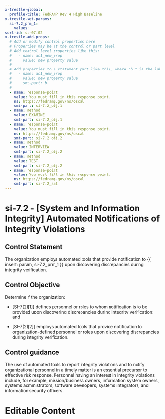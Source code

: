 ```yaml
---
x-trestle-global:
  profile-title: FedRAMP Rev 4 High Baseline
x-trestle-set-params:
  si-7.2_prm_1:
    values:
sort-id: si-07.02
x-trestle-add-props:
  # Add or modify control properties here
  # Properties may be at the control or part level
  # Add control level properties like this:
  #   - name: ac1_new_prop
  #     value: new property value
  #
  # Add properties to a statement part like this, where "b." is the label of the target statement part
  #   - name: ac1_new_prop
  #     value: new property value
  #     smt-part: b.
  #
  - name: response-point
    value: You must fill in this response point.
    ns: https://fedramp.gov/ns/oscal
    smt-part: si-7.2_obj.1
  - name: method
    value: EXAMINE
    smt-part: si-7.2_obj.1
  - name: response-point
    value: You must fill in this response point.
    ns: https://fedramp.gov/ns/oscal
    smt-part: si-7.2_obj.2
  - name: method
    value: INTERVIEW
    smt-part: si-7.2_obj.2
  - name: method
    value: TEST
    smt-part: si-7.2_obj.2
  - name: response-point
    value: You must fill in this response point.
    ns: https://fedramp.gov/ns/oscal
    smt-part: si-7.2_smt
---
```


# si-7.2 - \[System and Information Integrity\] Automated Notifications of Integrity Violations

## Control Statement

The organization employs automated tools that provide notification to {{ insert: param, si-7.2_prm_1 }} upon discovering discrepancies during integrity verification.

## Control Objective

Determine if the organization:

- \[SI-7(2)[1]\] defines personnel or roles to whom notification is to be provided upon discovering discrepancies during integrity verification; and

- \[SI-7(2)[2]\] employs automated tools that provide notification to organization-defined personnel or roles upon discovering discrepancies during integrity verification.

## Control guidance

The use of automated tools to report integrity violations and to notify organizational personnel in a timely matter is an essential precursor to effective risk response. Personnel having an interest in integrity violations include, for example, mission/business owners, information system owners, systems administrators, software developers, systems integrators, and information security officers.

# Editable Content

<!-- Make additions and edits below -->
<!-- The above represents the contents of the control as received by the profile, prior to additions. -->
<!-- If the profile makes additions to the control, they will appear below. -->
<!-- The above markdown may not be edited but you may edit the content below, and/or introduce new additions to be made by the profile. -->
<!-- If there is a yaml header at the top, parameter values may be edited. Use --set-parameters to incorporate the changes during assembly. -->
<!-- The content here will then replace what is in the profile for this control, after running profile-assemble. -->
<!-- The added parts in the profile for this control are below.  You may edit them and/or add new ones. -->
<!-- Each addition must have a heading either of the form ## Control my_addition_name -->
<!-- or ## Part a. (where the a. refers to one of the control statement labels.) -->
<!-- "## Control" parts are new parts added after the statement part. -->
<!-- "## Part" parts are new parts added into the top-level statement part with that label. -->
<!-- Subparts may be added with nested hash levels of the form ### My Subpart Name -->
<!-- underneath the parent ## Control or ## Part being added -->
<!-- See https://ibm.github.io/compliance-trestle/tutorials/ssp_profile_catalog_authoring/ssp_profile_catalog_authoring for guidance. -->
